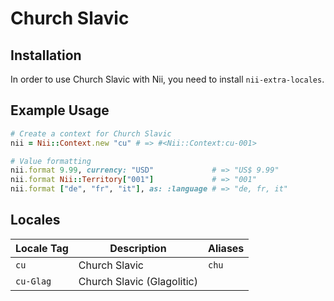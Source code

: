 <!-- This file has been generated. Source: languages/_template.md.erb -->

# Church Slavic

## Installation

In order to use Church Slavic with Nii, you need to install `nii-extra-locales`.

## Example Usage

``` ruby
# Create a context for Church Slavic
nii = Nii::Context.new "cu" # => #<Nii::Context:cu-001>

# Value formatting
nii.format 9.99, currency: "USD"             # => "US$ 9.99"
nii.format Nii::Territory["001"]             # => "001"
nii.format ["de", "fr", "it"], as: :language # => "de, fr, it"
```


## Locales

<table>
  <thead>
    <tr>
      <th>Locale Tag</th>
      <th>Description</th>
      <th>Aliases</th>
    </tr>
  </thead>
  <tbody>
    <tr>
      <td><code>cu</code></td>
      <td>Church Slavic</td>
      <td><code>chu</code></td>
    </tr>
    <tr>
      <td><code>cu-Glag</code></td>
      <td>Church Slavic (Glagolitic)</td>
      <td></td>
    </tr>
  </tbody>
</table>

